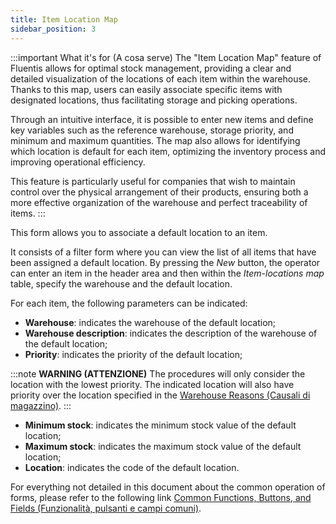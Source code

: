 ```yaml
---
title: Item Location Map
sidebar_position: 3
---
```


:::important What it's for (A cosa serve)
The "Item Location Map" feature of Fluentis allows for optimal stock management, providing a clear and detailed visualization of the locations of each item within the warehouse. Thanks to this map, users can easily associate specific items with designated locations, thus facilitating storage and picking operations.

Through an intuitive interface, it is possible to enter new items and define key variables such as the reference warehouse, storage priority, and minimum and maximum quantities. The map also allows for identifying which location is default for each item, optimizing the inventory process and improving operational efficiency.

This feature is particularly useful for companies that wish to maintain control over the physical arrangement of their products, ensuring both a more effective organization of the warehouse and perfect traceability of items.
:::

This form allows you to associate a default location to an item.

It consists of a filter form where you can view the list of all items that have been assigned a default location. By pressing the *New* button, the operator can enter an item in the header area and then within the *Item-locations map* table, specify the warehouse and the default location.

For each item, the following parameters can be indicated:
- **Warehouse**: indicates the warehouse of the default location;     
- **Warehouse description**: indicates the description of the warehouse of the default location;    
- **Priority**: indicates the priority of the default location; 

:::note **WARNING (ATTENZIONE)**
The procedures will only consider the location with the lowest priority.
The indicated location will also have priority over the location specified in the [Warehouse Reasons (Causali di magazzino)](/docs/configurations/tables/logistics/warehouse-templates).
:::

- **Minimum stock**: indicates the minimum stock value of the default location;    
- **Maximum stock**: indicates the maximum stock value of the default location;    
- **Location**: indicates the code of the default location.

For everything not detailed in this document about the common operation of forms, please refer to the following link [Common Functions, Buttons, and Fields (Funzionalità, pulsanti e campi comuni)](/docs/guide/common).